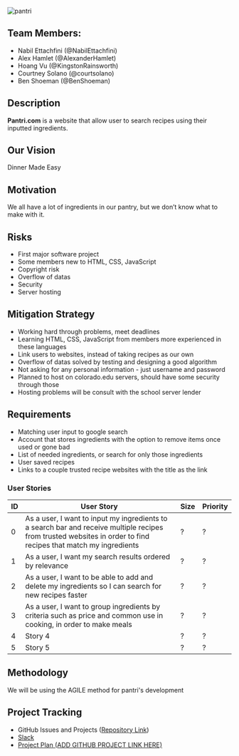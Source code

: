 ![pantri](http://i.imgur.com/bEtApYk.png)

## Team Members:
* Nabil Ettachfini (@NabilEttachfini)
* Alex Hamlet (@AlexanderHamlet)
* Hoang Vu (@KingstonRainsworth)
* Courtney Solano (@courtsolano)
* Ben Shoeman (@BenShoeman)

## Description

**Pantri.com** is a website that allow user to search recipes using their inputted ingredients.

## Our Vision

Dinner Made Easy

## Motivation

We all have a lot of ingredients in our pantry, but we don’t know what to make with it.

## Risks

* First major software project
* Some members new to HTML, CSS, JavaScript
* Copyright risk
* Overflow of datas
* Security
* Server hosting

## Mitigation Strategy

* Working hard through problems, meet deadlines
* Learning HTML, CSS, JavaScript from members more experienced in these languages
* Link users to websites, instead of taking recipes as our own
* Overflow  of datas solved by testing and designing a good algorithm
* Not asking for any personal information - just username and password
* Planned to host on colorado.edu servers, should have some security through those
* Hosting problems will be consult with the school server lender

## Requirements

* Matching user input to google search
* Account that stores ingredients with the option to remove items once used or gone bad
* List of needed ingredients, or search for only those ingredients
* User saved recipes
* Links to a couple trusted recipe websites with the title as the link


### User Stories

ID | User Story | Size | Priority
---|------------|------|---------
0 | As a user, I want to input my ingredients to a search bar and receive multiple recipes from trusted websites in order to find recipes that match my ingredients | ? | ?
1 | As a user, I want my search results ordered by relevance | ? | ?
2 | As a user, I want to be able to add and delete my ingredients so I can search for new recipes faster | ? | ?
3 | As a user, I want to group ingredients by criteria such as price and common use in cooking, in order to make meals | ? | ?
4 | Story 4 | ? | ?
5 | Story 5 | ? | ?

## Methodology

We will be using the AGILE method for pantri's development

## Project Tracking

* GitHub Issues and Projects ([Repository Link](https://github.com/BenShoeman/pantri))
* [Slack](https://pantriteam.slack.com/)
* [Project Plan \(ADD GITHUB PROJECT LINK HERE\)](#)
